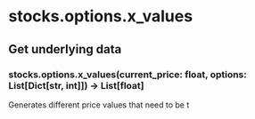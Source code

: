 # stocks.options.x_values

## Get underlying data 
### stocks.options.x_values(current_price: float, options: List[Dict[str, int]]) -> List[float]

Generates different price values that need to be t
